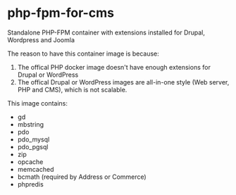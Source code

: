 # php-fpm-for-cms
Standalone PHP-FPM container with extensions installed for Drupal, Wordpress and Joomla

The reason to have this container image is because:

1. The offical PHP docker image doesn't have enough extensions for Drupal or WordPress
2. The offical Drupal or WordPress images are all-in-one style (Web server, PHP and CMS), which is not scalable.

This image contains:

* gd
* mbstring
* pdo
* pdo_mysql
* pdo_pgsql
* zip
* opcache
* memcached
* bcmath (required by Address or Commerce)
* phpredis
